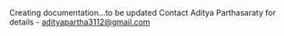Creating documentation...to be updated
Contact Aditya Parthasaraty for details - adityapartha3112@gmail.com
